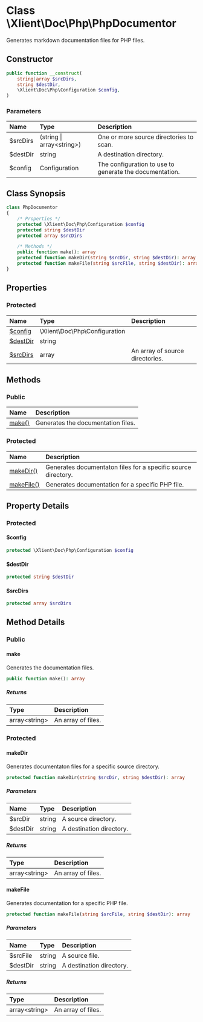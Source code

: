 # Class \Xlient\Doc\Php\PhpDocumentor

Generates markdown documentation files for PHP files.

## Constructor

```php
public function __construct(
    string|array $srcDirs,
    string $destDir,
    \Xlient\Doc\Php\Configuration $config,
)
```

### Parameters

| Name | Type | Description |
| :--- | :--- | :--- |
| $srcDirs | \(string \| array\<string\>\) | One or more source directories to scan. |
| $destDir | string | A destination directory. |
| $config | Configuration | The configuration to use to generate the documentation. |

## Class Synopsis
```php
class PhpDocumentor
{
    /* Properties */
    protected \Xlient\Doc\Php\Configuration $config
    protected string $destDir
    protected array $srcDirs

    /* Methods */
    public function make(): array
    protected function makeDir(string $srcDir, string $destDir): array
    protected function makeFile(string $srcFile, string $destDir): array
}
```

## Properties

### Protected

| Name | Type |Description |
| :--- | :--- | :--- |
| [$config](#config) | \\Xlient\\Doc\\Php\\Configuration |  |
| [$destDir](#dest\-dir) | string |  |
| [$srcDirs](#src\-dirs) | array<string> | An array of source directories. |

## Methods

### Public

| Name | Description |
| :--- | :--- |
| [make()](/docs/doc/php/php\-documentor/make.md) | Generates the documentation files. |

### Protected

| Name | Description |
| :--- | :--- |
| [makeDir()](/docs/doc/php/php\-documentor/make\-dir.md) | Generates documentaton files for a specific source directory. |
| [makeFile()](/docs/doc/php/php\-documentor/make\-file.md) | Generates documentation for a specific PHP file. |

## Property Details

### Protected

<a id="config"></a>

#### $config

```php
protected \Xlient\Doc\Php\Configuration $config
```

<a id="dest-dir"></a>

#### $destDir

```php
protected string $destDir
```

<a id="src-dirs"></a>

#### $srcDirs

```php
protected array $srcDirs
```

## Method Details

### Public

<a id="make"></a>

#### make

Generates the documentation files.

```php
public function make(): array
```

##### Returns

| Type | Description |
| :--- | :--- |
| array\<string\> | An array of files. |

### Protected

<a id="make-dir"></a>

#### makeDir

Generates documentaton files for a specific source directory.

```php
protected function makeDir(string $srcDir, string $destDir): array
```

##### Parameters

| Name | Type | Description |
| :--- | :--- | :--- |
| $srcDir | string | A source directory. |
| $destDir | string | A destination directory. |

##### Returns

| Type | Description |
| :--- | :--- |
| array\<string\> | An array of files. |

<a id="make-file"></a>

#### makeFile

Generates documentation for a specific PHP file.

```php
protected function makeFile(string $srcFile, string $destDir): array
```

##### Parameters

| Name | Type | Description |
| :--- | :--- | :--- |
| $srcFile | string | A source file. |
| $destDir | string | A destination directory. |

##### Returns

| Type | Description |
| :--- | :--- |
| array\<string\> | An array of files. |